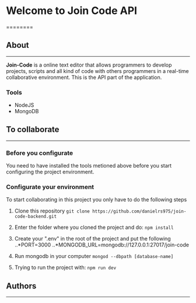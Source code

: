 # Welcome to Join Code API

========

## About

--------

**Join-Code** is a online text editor that allows programmers to develop projects, scripts and
all kind of code with others programmers in a real-time collaborative environment. This is the
API part of the application.

### Tools

* NodeJS
* MongoDB

## To collaborate

--------

### Before you configurate

You need to have installed the tools metioned above before you start configuring
the project environment.

### Configurate your environment

To start collaborating in this project you only have to do the following steps

1. Clone this repository
```git clone https://github.com/danielrs975/join-code-backend.git```

2. Enter the folder where you cloned the project and do:
```npm install```

3. Create your ".env" in the root of the project and put the following
..*PORT=3000
..*MONGODB_URL=mongodb://127.0.0.1:27017/join-code

4. Run mongodb in your computer
```mongod --dbpath [database-name]```

5. Trying to run the project with:
```npm run dev```

## Authors

--------
